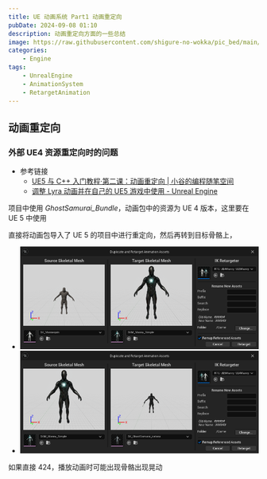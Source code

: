 ```yaml
---
title: UE 动画系统 Part1 动画重定向
pubDate: 2024-09-08 01:10
description: 动画重定向方面的一些总结
image: https://raw.githubusercontent.com/shigure-no-wokka/pic_bed/main/imgs/family_engine.jpg
categories:
    - Engine
tags:
    - UnrealEngine
    - AnimationSystem
    - RetargetAnimation
---
```



<!--more-->


## 动画重定向

### 外部 UE4 资源重定向时的问题

- 参考链接
    - [UE5 与 C++ 入门教程·第二课：动画重定向 | 小谷的编程随笔空间](https://gu.ink/2023/unreal-retargeting/index.html)
    - [调整 Lyra 动画并在自己的 UE5 游戏中使用 - Unreal Engine](https://www.unrealengine.com/zh-CN/tech-blog/adapting-lyra-animation-to-your-ue5-game)

项目中使用 *GhostSamurai_Bundle*，动画包中的资源为 UE 4 版本，这里要在 UE 5 中使用

直接将动画包导入了 UE 5 的项目中进行重定向，然后再转到目标骨骼上，

- ![](Assets/Asset_RetargetAnimation_425.png)
- ![](Assets/Asset_RetargetAnimation_524.png)

如果直接 424，播放动画时可能出现骨骼出现晃动
